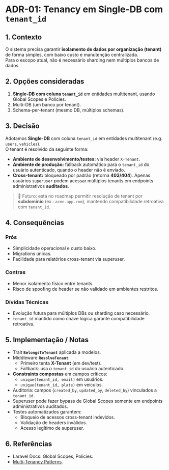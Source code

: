 # ADR-01: Tenancy em Single-DB com `tenant_id`

## 1. Contexto
O sistema precisa garantir **isolamento de dados por organização (tenant)** de forma simples, com baixo custo e manutenção centralizada.  
Para o escopo atual, não é necessário sharding nem múltiplos bancos de dados.

## 2. Opções consideradas
1. **Single-DB com coluna `tenant_id`** em entidades multitenant, usando Global Scopes e Policies.  
2. Multi-DB (um banco por tenant).  
3. Schema-per-tenant (mesmo DB, múltiplos schemas).  

## 3. Decisão
Adotamos **Single-DB** com coluna `tenant_id` em entidades multitenant (e.g. `users`, `vehicles`).  
O tenant é resolvido da seguinte forma:

- **Ambiente de desenvolvimento/testes:** via header `X-Tenant`.  
- **Ambiente de produção:** fallback automático para o `tenant_id` do usuário autenticado, quando o header não é enviado.  
- **Cross-tenant:** bloqueado por padrão (retorna **403/404**). Apenas usuários `superuser` podem acessar múltiplos tenants em endpoints administrativos **auditados**.  

> 🔮 Futuro: está no roadmap permitir resolução de tenant por **subdomínio** (ex.: `acme.app.com`), mantendo compatibilidade retroativa com `tenant_id`.

## 4. Consequências
### Prós
- Simplicidade operacional e custo baixo.  
- Migrations únicas.  
- Facilidade para relatórios cross-tenant via superuser.  

### Contras
- Menor isolamento físico entre tenants.  
- Risco de spoofing de header se não validado em ambientes restritos.  

### Dívidas Técnicas
- Evolução futura para múltiplos DBs ou sharding caso necessário.  
- `tenant_id` mantido como chave lógica garante compatibilidade retroativa.  

## 5. Implementação / Notas
- Trait **`BelongsToTenant`** aplicada a modelos.  
- Middleware **`ResolveTenant`**:  
  - Primeiro tenta **X-Tenant** (em dev/test).  
  - Fallback: usa o `tenant_id` do usuário autenticado.  
- **Constraints compostas** em campos críticos:  
  - `unique(tenant_id, email)` em usuários.  
  - `unique(tenant_id, plate)` em veículos.  
- Auditoria: campos (`created_by`, `updated_by`, `deleted_by`) vinculados a `tenant_id`.  
- Superuser pode fazer bypass de Global Scopes somente em endpoints administrativos auditados.  
- Testes automatizados garantem:  
  - Bloqueio de acessos cross-tenant indevidos.  
  - Validação de headers inválidos.  
  - Acesso legítimo de superuser.  

## 6. Referências
- Laravel Docs: Global Scopes, Policies.  
- [Multi-Tenancy Patterns](https://learn.microsoft.com/en-us/azure/architecture/guide/multitenant/overview).

